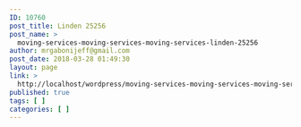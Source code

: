 ```yaml
---
ID: 10760
post_title: Linden 25256
post_name: >
  moving-services-moving-services-moving-services-linden-25256
author: mrgabonijeff@gmail.com
post_date: 2018-03-28 01:49:30
layout: page
link: >
  http://localhost/wordpress/moving-services-moving-services-moving-services-linden-25256/
published: true
tags: [ ]
categories: [ ]
---
```

